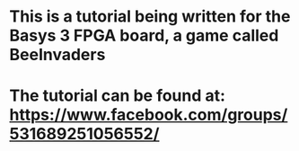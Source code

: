 # This is a tutorial being written for the Basys 3 FPGA board, a game called BeeInvaders

# The tutorial can be found at: https://www.facebook.com/groups/531689251056552/

